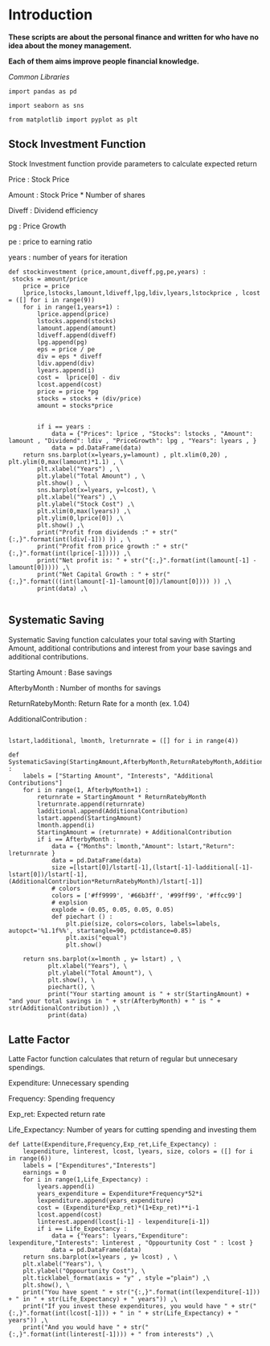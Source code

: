 # Introduction

**These scripts are about the personal finance and written for who have no idea about the money management.**

**Each of them aims improve people financial knowledge.**

*Common Libraries*

`import pandas as pd`

`import seaborn as sns`

`from matplotlib import pyplot as plt`

## Stock Investment Function

Stock Investment function provide parameters to calculate expected return 

 Price : Stock Price
 
 Amount : Stock Price * Number of shares
 
 Diveff : Dividend efficiency
 
 pg : Price Growth
 
 pe : price to earning ratio
 
 years : number of years for iteration
 

	
~~~~
def stockinvestment (price,amount,diveff,pg,pe,years) : 
 stocks = amount/price
    price = price
    lprice,lstocks,lamount,ldiveff,lpg,ldiv,lyears,lstockprice , lcost = ([] for i in range(9))
    for i in range(1,years+1) :
        lprice.append(price)
        lstocks.append(stocks)
        lamount.append(amount)
        ldiveff.append(diveff)
        lpg.append(pg)
        eps = price / pe
        div = eps * diveff
        ldiv.append(div)
        lyears.append(i)
        cost =  lprice[0] - div
        lcost.append(cost)
        price = price *pg
        stocks = stocks + (div/price)
        amount = stocks*price


        if i == years :
            data = {"Prices": lprice , "Stocks": lstocks , "Amount": lamount , "Dividend": ldiv , "PriceGrowth": lpg , "Years": lyears , }
            data = pd.DataFrame(data)
    return sns.barplot(x=lyears,y=lamount) , plt.xlim(0,20) , plt.ylim(0,max(lamount)*1.1) , \
        plt.xlabel("Years") , \
        plt.ylabel("Total Amount") , \
        plt.show() , \
        sns.barplot(x=lyears, y=lcost), \
        plt.xlabel("Years") ,\
        plt.ylabel("Stock Cost") ,\
        plt.xlim(0,max(lyears)) ,\
        plt.ylim(0,lprice[0]) ,\
        plt.show() ,\
        print("Profit from dividends :" + str("{:,}".format(int(ldiv[-1])) )) , \
        print("Profit from price growth :" + str("{:,}".format(int(lprice[-1])))) ,\
        print("Net profit is: " + str("{:,}".format(int(lamount[-1] - lamount[0])))) ,\
        print("Net Capital Growth : " + str("{:,}".format(((int(lamount[-1]-lamount[0])/lamount[0]))) )) ,\
        print(data) ,\
        	
~~~~


## Systematic Saving

Systematic Saving function calculates your total saving with Starting Amount, additional contributions and interest from your base savings and additional contributions.

Starting Amount : Base savings

AfterbyMonth : Number of months for savings

ReturnRatebyMonth: Return Rate for a month (ex. 1.04)

AdditionalContribution :

~~~~

lstart,ladditional, lmonth, lreturnrate = ([] for i in range(4))

def SystematicSaving(StartingAmount,AfterbyMonth,ReturnRatebyMonth,AdditionalContribution) :
    labels = ["Starting Amount", "Interests", "Additional Contributions"]
    for i in range(1, AfterbyMonth+1) :
        returnrate = StartingAmount * ReturnRatebyMonth
        lreturnrate.append(returnrate)
        ladditional.append(AdditionalContribution)
        lstart.append(StartingAmount)
        lmonth.append(i)
        StartingAmount = (returnrate) + AdditionalContribution
        if i == AfterbyMonth :
            data = {"Months": lmonth,"Amount": lstart,"Return": lreturnrate }
            data = pd.DataFrame(data)
            size =[lstart[0]/lstart[-1],(lstart[-1]-ladditional[-1]-lstart[0])/lstart[-1],(AdditionalContribution*ReturnRatebyMonth)/lstart[-1]]
            # colors
            colors = ['#ff9999', '#66b3ff', '#99ff99', '#ffcc99']
            # explsion
            explode = (0.05, 0.05, 0.05, 0.05)
            def piechart () :
                plt.pie(size, colors=colors, labels=labels, autopct='%1.1f%%', startangle=90, pctdistance=0.85)
                plt.axis("equal")
                plt.show()

    return sns.barplot(x=lmonth , y= lstart) , \
           plt.xlabel("Years"), \
           plt.ylabel("Total Amount"), \
           plt.show(), \
           piechart(), \
           print("Your starting amount is " + str(StartingAmount) + "and your total savings in " + str(AfterbyMonth) + " is " + str(AdditionalContribution)) ,\
           print(data)

~~~~

## Latte Factor 

Latte Factor function calculates that return of regular but unnecesary spendings. 

Expenditure:  Unnecessary spending

Frequency: Spending frequency

Exp_ret: Expected return rate

Life_Expectancy: Number of years for cutting spending and investing them

~~~~
def Latte(Expenditure,Frequency,Exp_ret,Life_Expectancy) :
    lexpenditure, linterest, lcost, lyears, size, colors = ([] for i in range(6))
    labels = ["Expenditures","Interests"]
    earnings = 0
    for i in range(1,Life_Expectancy) :
        lyears.append(i)
        years_expenditure = Expenditure*Frequency*52*i
        lexpenditure.append(years_expenditure)
        cost = (Expenditure*Exp_ret)*(1+Exp_ret)**i-1
        lcost.append(cost)
        linterest.append(lcost[i-1] - lexpenditure[i-1])
        if i == Life_Expectancy :
            data = {"Years": lyears,"Expenditure": lexpenditure,"Interests": linterest , "Oppourtunity Cost " : lcost }
            data = pd.DataFrame(data)
    return sns.barplot(x=lyears , y= lcost) , \
    plt.xlabel("Years"), \
    plt.ylabel("Oppourtunity Cost"), \
    plt.ticklabel_format(axis = "y" , style ="plain") ,\
    plt.show(), \
    print("You have spent " + str("{:,}".format(int(lexpenditure[-1])) + " in " + str(Life_Expectancy) + " years")) ,\
    print("If you invest these expenditures, you would have " + str("{:,}".format(int(lcost[-1])) + " in " + str(Life_Expectancy) + " years")) ,\
    print("And you would have " + str("{:,}".format(int(linterest[-1]))) + " from interests") ,\
~~~~


